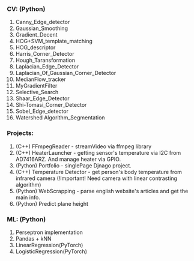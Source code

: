 ### CV: (Python)
1. Canny_Edge_detector
2. Gaussian_Smoothing
3. Gradient_Decent
4. HOG+SVM_template_matching
5. HOG_descriptor
6. Harris_Corner_Detector
7. Hough_Taransformation
8. Laplacian_Edge_Detector
9. Laplacian_Of_Gaussian_Corner_Detector
10. MedianFlow_tracker
11. MyGradientFilter
12. Selective_Search
13. Shaar_Edge_Detector
14. Shi-Tomasi_Corner_Detector
15. Sobel_Edge_detector
16. Watershed Algorithm_Segmentation

### Projects:
1. (C++) FFmpegReader - streamVideo via ffmpeg library
2. (C++) HeaterLauncher - getting sensor's temperature via I2C from AD7416ARZ. And manage heater via GPIO.
3. (Python) Portfolio - singlePage Djnago project.
4. (C++) Temperature Detector - get person's body temperature from infrared camera (!Important! Need camera with linear contrasting algorithm)
5. (Python) WebScrapping - parse english website's articles and get the main info.
6. (Python) Predict plane height

### ML: (Python)
1. Perseptron implementation
2. Pandas + kNN
3. LinearRegression(PyTorch)
4. LogisticRegression(PyTorch)
